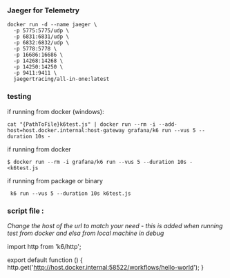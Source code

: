 ### Jaeger for Telemetry

```
docker run -d --name jaeger \
  -p 5775:5775/udp \
  -p 6831:6831/udp \
  -p 6832:6832/udp \
  -p 5778:5778 \
  -p 16686:16686 \
  -p 14268:14268 \
  -p 14250:14250 \
  -p 9411:9411 \
  jaegertracing/all-in-one:latest
```

### testing

if running from docker (windows): 

`cat "{PathToFile}k6test.js" | docker run --rm -i --add-host=host.docker.internal:host-gateway grafana/k6 run --vus 5 --duration 10s - `

if running from docker 

`$ docker run --rm -i grafana/k6 run --vus 5 --duration 10s - <k6test.js`

if running from package or binary
	
` k6 run --vus 5 --duration 10s k6test.js`

### script file :

_Change the host of the url to match your need - this is added when running test from docker and elsa from local machine in debug_

import http from 'k6/http';

export default function () {
    http.get('http://host.docker.internal:58522/workflows/hello-world');
}